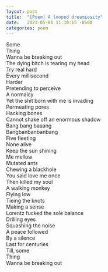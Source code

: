 ```yaml
---
layout: post
title:  "[Poem] A looped dreamiosity"
date:   2023-05-01 11:30:15 -0500
categories: poem
---
```


Some\
Thing \
Wanna be breaking out\
The dying bitch is tearing my head\
Try real hard\
Every millisecond\
Harder\
Pretending to perceive\
A normalcy\
Yet the shit born with me is invading\
Permeating pores\
Hacking bones\
Cannot shake off an enormous shadow\
Bang bang baaang\
Bangbanbanbanbang\
Five fleeting\
None alive\
Keep the sun shining\
Me mellow\
Mutated ants\
Chewing a blackhole\
You said love me once\
Then killed my soul\
A walking monkey\
Flying low\
Tieing the knots\
Making a sense\
Lorentz fucked the sole balance\
Drilling eyes\
Squashing the noise\
A peace followed\
By a silence\
Last for centuries\
Till, some\
Thing\
Wanna be breaking out
